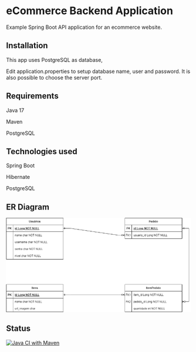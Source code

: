 # eCommerce Backend Application

Example Spring Boot API application for an ecommerce website.

## Installation

This app uses PostgreSQL as database,

Edit application.properties to setup database name, user and password. It is also possible to choose the server port.

## Requirements

Java 17

Maven

PostgreSQL

## Technologies used

Spring Boot

Hibernate

PostgreSQL

## ER Diagram

![ERD](https://raw.githubusercontent.com/guilhermedeon/ecommerce/master/ERD.png)



## Status

[![Java CI with Maven](https://github.com/guilhermedeon/ecommerce/actions/workflows/maven.yml/badge.svg)](https://github.com/guilhermedeon/ecommerce/actions/workflows/maven.yml)
